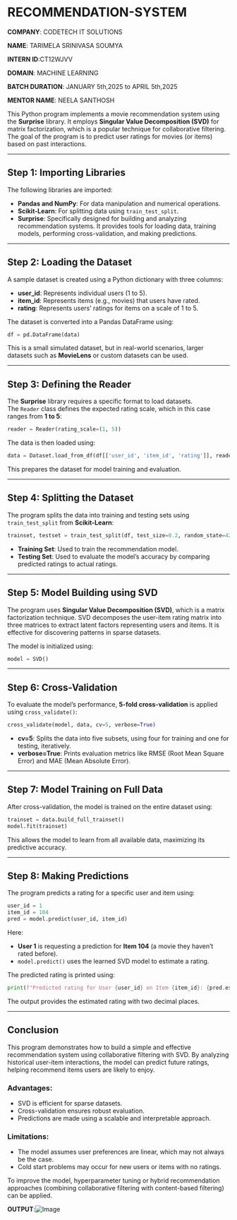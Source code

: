 # RECOMMENDATION-SYSTEM

**COMPANY**: CODETECH IT SOLUTIONS

**NAME**: TARIMELA SRINIVASA SOUMYA

**INTERN ID**:CT12WJVV

**DOMAIN**: MACHINE LEARNING

**BATCH DURATION**: JANUARY 5th,2025 to APRIL 5th,2025

**MENTOR NAME**: NEELA SANTHOSH

This Python program implements a movie recommendation system using the **Surprise** library. It employs **Singular Value Decomposition (SVD)** for matrix factorization, which is a popular technique for collaborative filtering. The goal of the program is to predict user ratings for movies (or items) based on past interactions.

---

## Step 1: Importing Libraries

The following libraries are imported:
- **Pandas and NumPy**: For data manipulation and numerical operations.
- **Scikit-Learn**: For splitting data using `train_test_split`.
- **Surprise**: Specifically designed for building and analyzing recommendation systems. It provides tools for loading data, training models, performing cross-validation, and making predictions.

---

## Step 2: Loading the Dataset

A sample dataset is created using a Python dictionary with three columns:
- **user_id**: Represents individual users (1 to 5).
- **item_id**: Represents items (e.g., movies) that users have rated.
- **rating**: Represents users’ ratings for items on a scale of 1 to 5.

The dataset is converted into a Pandas DataFrame using:
```python
df = pd.DataFrame(data)
```

This is a small simulated dataset, but in real-world scenarios, larger datasets such as **MovieLens** or custom datasets can be used.

---

## Step 3: Defining the Reader

The **Surprise** library requires a specific format to load datasets.  
The `Reader` class defines the expected rating scale, which in this case ranges from **1 to 5**:
```python
reader = Reader(rating_scale=(1, 5))
```

The data is then loaded using:
```python
data = Dataset.load_from_df(df[['user_id', 'item_id', 'rating']], reader)
```
This prepares the dataset for model training and evaluation.

---

## Step 4: Splitting the Dataset

The program splits the data into training and testing sets using `train_test_split` from **Scikit-Learn**:
```python
trainset, testset = train_test_split(df, test_size=0.2, random_state=42)
```
- **Training Set**: Used to train the recommendation model.
- **Testing Set**: Used to evaluate the model’s accuracy by comparing predicted ratings to actual ratings.

---

## Step 5: Model Building using SVD

The program uses **Singular Value Decomposition (SVD)**, which is a matrix factorization technique. SVD decomposes the user-item rating matrix into three matrices to extract latent factors representing users and items. It is effective for discovering patterns in sparse datasets.

The model is initialized using:
```python
model = SVD()
```

---

## Step 6: Cross-Validation

To evaluate the model’s performance, **5-fold cross-validation** is applied using `cross_validate()`:
```python
cross_validate(model, data, cv=5, verbose=True)
```
- **cv=5**: Splits the data into five subsets, using four for training and one for testing, iteratively.
- **verbose=True**: Prints evaluation metrics like RMSE (Root Mean Square Error) and MAE (Mean Absolute Error).

---

## Step 7: Model Training on Full Data

After cross-validation, the model is trained on the entire dataset using:
```python
trainset = data.build_full_trainset()
model.fit(trainset)
```
This allows the model to learn from all available data, maximizing its predictive accuracy.

---

## Step 8: Making Predictions

The program predicts a rating for a specific user and item using:
```python
user_id = 1
item_id = 104
pred = model.predict(user_id, item_id)
```
Here:
- **User 1** is requesting a prediction for **Item 104** (a movie they haven’t rated before).
- `model.predict()` uses the learned SVD model to estimate a rating.

The predicted rating is printed using:
```python
print(f"Predicted rating for User {user_id} on Item {item_id}: {pred.est:.2f}")
```
The output provides the estimated rating with two decimal places.

---

## Conclusion

This program demonstrates how to build a simple and effective recommendation system using collaborative filtering with SVD. By analyzing historical user-item interactions, the model can predict future ratings, helping recommend items users are likely to enjoy.

### Advantages:
- SVD is efficient for sparse datasets.
- Cross-validation ensures robust evaluation.
- Predictions are made using a scalable and interpretable approach.

### Limitations:
- The model assumes user preferences are linear, which may not always be the case.
- Cold start problems may occur for new users or items with no ratings.

To improve the model, hyperparameter tuning or hybrid recommendation approaches (combining collaborative filtering with content-based filtering) can be applied.

**OUTPUT**:![Image](https://github.com/user-attachments/assets/00c4b2e3-a534-4879-85d8-7fee7ba98209)
